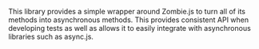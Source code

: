 This library provides a simple wrapper around Zombie.js to turn all of its
methods into asynchronous methods.  This provides consistent API when developing
tests as well as allows it to easily integrate with asynchronous libraries such
as async.js.